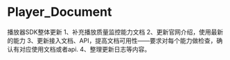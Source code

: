 # Player_Document
播放器SDK整体更新
1、补充播放质量监控能力文档
2、更新官网介绍，使用最新的能力
3、更新接入文档、API，提高文档可用性——要求对每个能力做检查，确认有对应使用文档或者api.
4、整理更新日志等内容。
